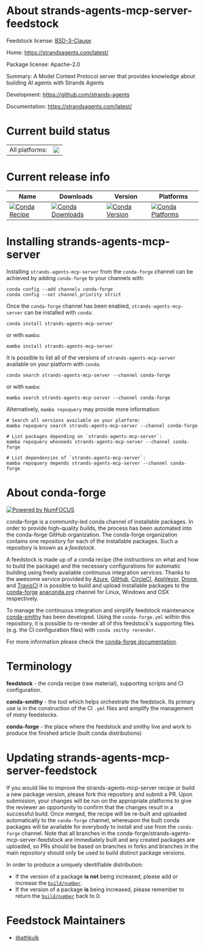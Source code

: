 About strands-agents-mcp-server-feedstock
=========================================

Feedstock license: [BSD-3-Clause](https://github.com/conda-forge/strands-agents-mcp-server-feedstock/blob/main/LICENSE.txt)

Home: https://strandsagents.com/latest/

Package license: Apache-2.0

Summary: A Model Context Protocol server that provides knowledge about building AI agents with Strands Agents

Development: https://github.com/strands-agents

Documentation: https://strandsagents.com/latest/

Current build status
====================


<table><tr><td>All platforms:</td>
    <td>
      <a href="https://dev.azure.com/conda-forge/feedstock-builds/_build/latest?definitionId=26001&branchName=main">
        <img src="https://dev.azure.com/conda-forge/feedstock-builds/_apis/build/status/strands-agents-mcp-server-feedstock?branchName=main">
      </a>
    </td>
  </tr>
</table>

Current release info
====================

| Name | Downloads | Version | Platforms |
| --- | --- | --- | --- |
| [![Conda Recipe](https://img.shields.io/badge/recipe-strands--agents--mcp--server-green.svg)](https://anaconda.org/conda-forge/strands-agents-mcp-server) | [![Conda Downloads](https://img.shields.io/conda/dn/conda-forge/strands-agents-mcp-server.svg)](https://anaconda.org/conda-forge/strands-agents-mcp-server) | [![Conda Version](https://img.shields.io/conda/vn/conda-forge/strands-agents-mcp-server.svg)](https://anaconda.org/conda-forge/strands-agents-mcp-server) | [![Conda Platforms](https://img.shields.io/conda/pn/conda-forge/strands-agents-mcp-server.svg)](https://anaconda.org/conda-forge/strands-agents-mcp-server) |

Installing strands-agents-mcp-server
====================================

Installing `strands-agents-mcp-server` from the `conda-forge` channel can be achieved by adding `conda-forge` to your channels with:

```
conda config --add channels conda-forge
conda config --set channel_priority strict
```

Once the `conda-forge` channel has been enabled, `strands-agents-mcp-server` can be installed with `conda`:

```
conda install strands-agents-mcp-server
```

or with `mamba`:

```
mamba install strands-agents-mcp-server
```

It is possible to list all of the versions of `strands-agents-mcp-server` available on your platform with `conda`:

```
conda search strands-agents-mcp-server --channel conda-forge
```

or with `mamba`:

```
mamba search strands-agents-mcp-server --channel conda-forge
```

Alternatively, `mamba repoquery` may provide more information:

```
# Search all versions available on your platform:
mamba repoquery search strands-agents-mcp-server --channel conda-forge

# List packages depending on `strands-agents-mcp-server`:
mamba repoquery whoneeds strands-agents-mcp-server --channel conda-forge

# List dependencies of `strands-agents-mcp-server`:
mamba repoquery depends strands-agents-mcp-server --channel conda-forge
```


About conda-forge
=================

[![Powered by
NumFOCUS](https://img.shields.io/badge/powered%20by-NumFOCUS-orange.svg?style=flat&colorA=E1523D&colorB=007D8A)](https://numfocus.org)

conda-forge is a community-led conda channel of installable packages.
In order to provide high-quality builds, the process has been automated into the
conda-forge GitHub organization. The conda-forge organization contains one repository
for each of the installable packages. Such a repository is known as a *feedstock*.

A feedstock is made up of a conda recipe (the instructions on what and how to build
the package) and the necessary configurations for automatic building using freely
available continuous integration services. Thanks to the awesome service provided by
[Azure](https://azure.microsoft.com/en-us/services/devops/), [GitHub](https://github.com/),
[CircleCI](https://circleci.com/), [AppVeyor](https://www.appveyor.com/),
[Drone](https://cloud.drone.io/welcome), and [TravisCI](https://travis-ci.com/)
it is possible to build and upload installable packages to the
[conda-forge](https://anaconda.org/conda-forge) [anaconda.org](https://anaconda.org/)
channel for Linux, Windows and OSX respectively.

To manage the continuous integration and simplify feedstock maintenance
[conda-smithy](https://github.com/conda-forge/conda-smithy) has been developed.
Using the ``conda-forge.yml`` within this repository, it is possible to re-render all of
this feedstock's supporting files (e.g. the CI configuration files) with ``conda smithy rerender``.

For more information please check the [conda-forge documentation](https://conda-forge.org/docs/).

Terminology
===========

**feedstock** - the conda recipe (raw material), supporting scripts and CI configuration.

**conda-smithy** - the tool which helps orchestrate the feedstock.
                   Its primary use is in the construction of the CI ``.yml`` files
                   and simplify the management of *many* feedstocks.

**conda-forge** - the place where the feedstock and smithy live and work to
                  produce the finished article (built conda distributions)


Updating strands-agents-mcp-server-feedstock
============================================

If you would like to improve the strands-agents-mcp-server recipe or build a new
package version, please fork this repository and submit a PR. Upon submission,
your changes will be run on the appropriate platforms to give the reviewer an
opportunity to confirm that the changes result in a successful build. Once
merged, the recipe will be re-built and uploaded automatically to the
`conda-forge` channel, whereupon the built conda packages will be available for
everybody to install and use from the `conda-forge` channel.
Note that all branches in the conda-forge/strands-agents-mcp-server-feedstock are
immediately built and any created packages are uploaded, so PRs should be based
on branches in forks and branches in the main repository should only be used to
build distinct package versions.

In order to produce a uniquely identifiable distribution:
 * If the version of a package **is not** being increased, please add or increase
   the [``build/number``](https://docs.conda.io/projects/conda-build/en/latest/resources/define-metadata.html#build-number-and-string).
 * If the version of a package **is** being increased, please remember to return
   the [``build/number``](https://docs.conda.io/projects/conda-build/en/latest/resources/define-metadata.html#build-number-and-string)
   back to 0.

Feedstock Maintainers
=====================

* [@athkulk](https://github.com/athkulk/)


<!-- dummy commit to enable rerendering -->

